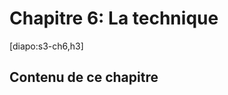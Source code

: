 # Chapitre 6: La technique

[diapo:s3-ch6,h3]

## Contenu de ce chapitre

<script>subPages()</script>